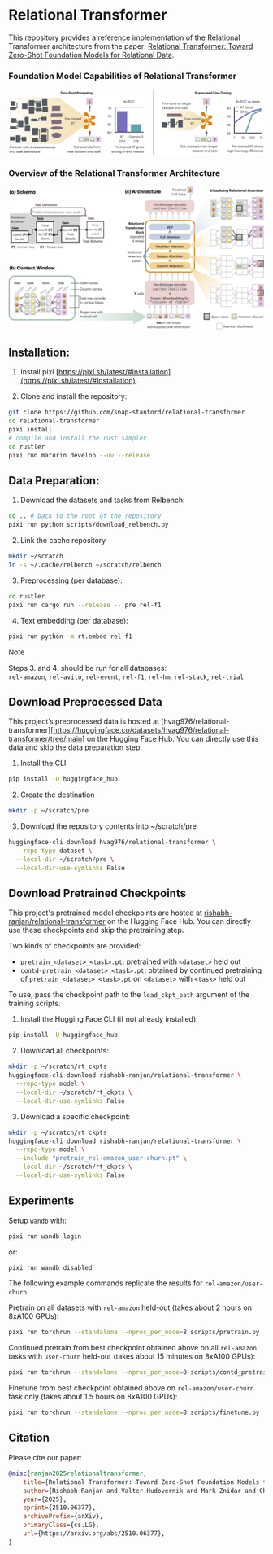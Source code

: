 # Relational Transformer

This repository provides a reference implementation
of the Relational Transformer architecture
from the paper: [Relational Transformer: Toward Zero-Shot Foundation Models for Relational Data](https://arxiv.org/abs/2510.06377).

### Foundation Model Capabilities of Relational Transformer

![Foundation Model Capabilities of Relational Transformer](assets/intro2.png "Foundation Model Capabilities of Relational Transformer")

### Overview of the Relational Transformer Architecture

![Overview of the Relational Transformer Architecture](assets/intro1.png "Overview of the Relational Transformer Architecture")


## Installation:

1. Install pixi [https://pixi.sh/latest/#installation](https://pixi.sh/latest/#installation).

2. Clone and install the repository:
```bash
git clone https://github.com/snap-stanford/relational-transformer
cd relational-transformer
pixi install
# compile and install the rust sampler
cd rustler
pixi run maturin develop --uv --release
```


## Data Preparation:

1. Download the datasets and tasks from Relbench:
```bash
cd .. # back to the root of the repository
pixi run python scripts/download_relbench.py
```

2. Link the cache repository
```bash
mkdir ~/scratch
ln -s ~/.cache/relbench ~/scratch/relbench
```

3. Preprocessing (per database):
```bash
cd rustler
pixi run cargo run --release -- pre rel-f1
```

4. Text embedding (per database):

```bash
pixi run python -m rt.embed rel-f1
```

> [!NOTE]
> Steps 3. and 4. should be run for all databases: \
> `rel-amazon`, `rel-avito`, `rel-event`, `rel-f1`, `rel-hm`, `rel-stack`, `rel-trial`

## Download Preprocessed Data
This project’s preprocessed data is hosted at [hvag976/relational-transformer][https://huggingface.co/datasets/hvag976/relational-transformer/tree/main] on the Hugging Face Hub. You can directly use this data and skip the data preparation step.

1. Install the CLI
```bash
pip install -U huggingface_hub
```

2. Create the destination
```bash
mkdir -p ~/scratch/pre
```

3. Download the repository contents into ~/scratch/pre
```bash
huggingface-cli download hvag976/relational-transformer \
  --repo-type dataset \
  --local-dir ~/scratch/pre \
  --local-dir-use-symlinks False
```  

## Download Pretrained Checkpoints

This project's pretrained model checkpoints are hosted at [rishabh-ranjan/relational-transformer](https://huggingface.co/rishabh-ranjan/relational-transformer) on the Hugging Face Hub. You can directly use these checkpoints and skip the pretraining step.

Two kinds of checkpoints are provided:
- `pretrain_<dataset>_<task>.pt`: pretrained with `<dataset>` held out
- `contd-pretrain_<dataset>_<task>.pt`: obtained by continued pretraining of `pretrain_<dataset>_<task>.pt` on `<dataset>` with `<task>` held out

To use, pass the checkpoint path to the `load_ckpt_path` argument of the training scripts.

1. Install the Hugging Face CLI (if not already installed):
```bash
pip install -U huggingface_hub
```

2. Download all checkpoints:
```bash
mkdir -p ~/scratch/rt_ckpts
huggingface-cli download rishabh-ranjan/relational-transformer \
  --repo-type model \
  --local-dir ~/scratch/rt_ckpts \
  --local-dir-use-symlinks False
```

3. Download a specific checkpoint:
```bash
mkdir -p ~/scratch/rt_ckpts
huggingface-cli download rishabh-ranjan/relational-transformer \
  --repo-type model \
  --include "pretrain_rel-amazon_user-churn.pt" \
  --local-dir ~/scratch/rt_ckpts \
  --local-dir-use-symlinks False
```


## Experiments

Setup `wandb` with:
```bash
pixi run wandb login
```
or:
```bash
pixi run wandb disabled
```

The following example commands replicate the results for `rel-amazon/user-churn`.

Pretrain on all datasets with `rel-amazon` held-out
(takes about 2 hours on 8xA100 GPUs):
```bash
pixi run torchrun --standalone --nproc_per_node=8 scripts/pretrain.py
```

Continued pretrain
from best checkpoint obtained above
on all `rel-amazon` tasks
with `user-churn` held-out
(takes about 15 minutes on 8xA100 GPUs):
```bash
pixi run torchrun --standalone --nproc_per_node=8 scripts/contd_pretrain.py
```

Finetune
from best checkpoint obtained above
on `rel-amazon/user-churn` task only
(takes about 1.5 hours on 8xA100 GPUs):
```bash
pixi run torchrun --standalone --nproc_per_node=8 scripts/finetune.py
```



## Citation

Please cite our paper:

```bibtex
@misc{ranjan2025relationaltransformer,
    title={Relational Transformer: Toward Zero-Shot Foundation Models for Relational Data}, 
    author={Rishabh Ranjan and Valter Hudovernik and Mark Znidar and Charilaos Kanatsoulis and Roshan Upendra and Mahmoud Mohammadi and Joe Meyer and Tom Palczewski and Carlos Guestrin and Jure Leskovec},
    year={2025},
    eprint={2510.06377},
    archivePrefix={arXiv},
    primaryClass={cs.LG},
    url={https://arxiv.org/abs/2510.06377}, 
}
```

